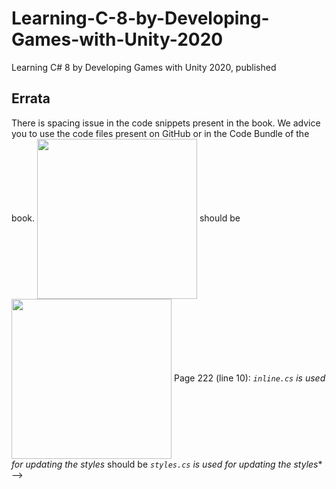 # Learning-C-8-by-Developing-Games-with-Unity-2020
Learning C# 8 by Developing Games with Unity 2020, published



## Errata
There is spacing issue in the code snippets present in the book. We advice you to use the code files present on GitHub or in the Code Bundle of the book.
<img
src="https://www.packtpub.com/media/catalog/product/cache/e4d64343b1bc593f1c5348fe05efa4a
6/b/0/b05684_cover.png" height="256px" align="center"> should be <img
src="https://www.packtpub.com/media/catalog/product/cache/e4d64343b1bc593f1c5348fe05efa4a
6/9/7/9781789136364-original.png" height="256px" align="center">
Page 222 (line 10): *`inline.cs` is used for updating the styles* should be *`styles.cs` is used for
updating the styles**
-->
